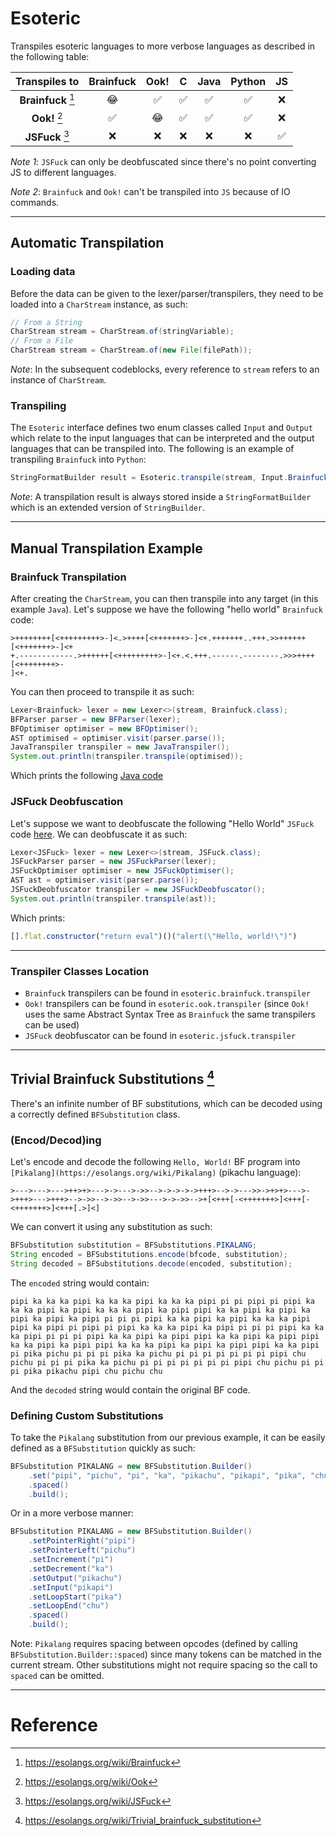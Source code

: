 # Esoteric

Transpiles esoteric languages to more verbose languages as described in the following table:

|**Transpiles to**| Brainfuck  | Ook! | C   | Java | Python | JS  |
|:---------------:|:---:|:---:|:---:|:----:|:------:|:---:|
|**Brainfuck** [^1]| 😂  | ✅  | ✅  | ✅   | ✅    | ❌ |
|**Ook!** [^2]          | ✅  | 😂  | ✅  | ✅   | ✅    |❌  |
|**JSFuck** [^3]       | ❌  | ❌  | ❌  | ❌   | ❌    | ✅  |

*Note 1*: `JSFuck` can only be deobfuscated since there's no point converting JS to different languages.

*Note 2*: `Brainfuck` and `Ook!` can't be transpiled into `JS` because of IO commands.

---

## Automatic Transpilation

### Loading data

Before the data can be given to the lexer/parser/transpilers, they need to be loaded into a `CharStream` instance, as such:

```java
// From a String
CharStream stream = CharStream.of(stringVariable);
// From a File
CharStream stream = CharStream.of(new File(filePath));
```

*Note*: In the subsequent codeblocks, every reference to `stream` refers to an instance of `CharStream`.

### Transpiling

The `Esoteric` interface defines two enum classes called `Input` and `Output` which relate to the input languages that can be interpreted and the output languages that can be transpiled into. The following is an example of transpiling `Brainfuck` into `Python`:

```java
StringFormatBuilder result = Esoteric.transpile(stream, Input.Brainfuck, Output.Python);
```

*Note*: A transpilation result is always stored inside a `StringFormatBuilder` which is an extended version of `StringBuilder`.

---

## Manual Transpilation Example

### Brainfuck Transpilation

After creating the `CharStream`, you can then transpile into any target (in this example `Java`).
Let's suppose we have the following "hello world" `Brainfuck` code:

```bf
>++++++++[<+++++++++>-]<.>++++[<+++++++>-]<+.+++++++..+++.>>++++++[<+++++++>-]<+
+.------------.>++++++[<+++++++++>-]<+.<.+++.------.--------.>>>++++[<++++++++>-
]<+.
```

You can then proceed to transpile it as such:

```java
Lexer<Brainfuck> lexer = new Lexer<>(stream, Brainfuck.class);
BFParser parser = new BFParser(lexer);
BFOptimiser optimiser = new BFOptimiser();
AST optimised = optimiser.visit(parser.parse());
JavaTranspiler transpiler = new JavaTranspiler();
System.out.println(transpiler.transpile(optimised));
```

Which prints the following [Java code](https://pastebin.com/fq2dmfyn)

### JSFuck Deobfuscation

Let's suppose we want to deobfuscate the following "Hello World" `JSFuck` code [here](https://pastebin.com/55t5TeQn).
We can deobfuscate it as such:

```java
Lexer<JSFuck> lexer = new Lexer<>(stream, JSFuck.class);
JSFuckParser parser = new JSFuckParser(lexer);
JSFuckOptimiser optimiser = new JSFuckOptimiser();
AST ast = optimiser.visit(parser.parse());
JSFuckDeobfuscator transpiler = new JSFuckDeobfuscator();
System.out.println(transpiler.transpile(ast));
```
Which prints:
```js
[].flat.constructor("return eval")()("alert(\"Hello, world!\")")
```

---

### Transpiler Classes Location

- `Brainfuck` transpilers can be found in `esoteric.brainfuck.transpiler`
- `Ook!` transpilers can be found in `esoteric.ook.transpiler` (since `Ook!` uses the same Abstract Syntax Tree as `Brainfuck` the same transpilers can be used)
- `JSFuck` deobfuscator can be found in `esoteric.jsfuck.transpiler`

---

## Trivial Brainfuck Substitutions [^4]

There's an infinite number of BF substitutions, which can be decoded using a correctly defined `BFSubstitution` class.

### (Encod/Decod)ing

Let's encode and decode the following `Hello, World!` BF program into `[Pikalang](https://esolangs.org/wiki/Pikalang)` (pikachu language):

```bf
>--->--->--->++>+>--->->--->->>-->->->->->+++>-->->--->>->+>+>--->->+++>--->+++>-->->>-->->>-->->>--->->->>-->+[<+++[-<+++++++>]<+++[-<+++++++>]<+++[.>]<]
```

We can convert it using any substitution as such:

```java
BFSubstitution substitution = BFSubstitutions.PIKALANG;
String encoded = BFSubstitutions.encode(bfcode, substitution);
String decoded = BFSubstitutions.decode(encoded, substitution);
```

The `encoded` string would contain:

```
pipi ka ka ka pipi ka ka ka pipi ka ka ka pipi pi pi pipi pi pipi ka ka ka pipi ka pipi ka ka ka pipi ka pipi pipi ka ka pipi ka pipi ka pipi ka pipi ka pipi pi pi pi pipi ka ka pipi ka pipi ka ka ka pipi pipi ka pipi pi pipi pi pipi ka ka ka pipi ka pipi pi pi pi pipi ka ka ka pipi pi pi pi pipi ka ka pipi ka pipi pipi ka ka pipi ka pipi pipi ka ka pipi ka pipi pipi ka ka ka pipi ka pipi ka pipi pipi ka ka pipi pi pika pichu pi pi pi pika ka pichu pi pi pi pi pi pi pi pipi chu pichu pi pi pi pika ka pichu pi pi pi pi pi pi pi pipi chu pichu pi pi pi pika pikachu pipi chu pichu chu
```

And the `decoded` string would contain the original BF code.

### Defining Custom Substitutions

To take the `Pikalang` substitution from our previous example, it can be easily defined as a `BFSubstitution` quickly as such:

```java
BFSubstitution PIKALANG = new BFSubstitution.Builder()
	.set("pipi", "pichu", "pi", "ka", "pikachu", "pikapi", "pika", "chu") // in this order respectively ><+-.,[]
	.spaced()
	.build();
```

Or in a more verbose manner:

```java
BFSubstitution PIKALANG = new BFSubstitution.Builder()
	.setPointerRight("pipi")
	.setPointerLeft("pichu")
	.setIncrement("pi")
	.setDecrement("ka")
	.setOutput("pikachu")
	.setInput("pikapi")
	.setLoopStart("pika")
	.setLoopEnd("chu")
	.spaced()
	.build();
```

Note: `Pikalang` requires spacing between opcodes (defined by calling `BFSubstitution.Builder::spaced`) since many tokens can be matched in the current stream. Other substitutions might not require spacing so the call to `spaced` can be omitted.

---

# Reference
[^1]: https://esolangs.org/wiki/Brainfuck
[^2]: https://esolangs.org/wiki/Ook
[^3]: https://esolangs.org/wiki/JSFuck
[^4]: https://esolangs.org/wiki/Trivial_brainfuck_substitution